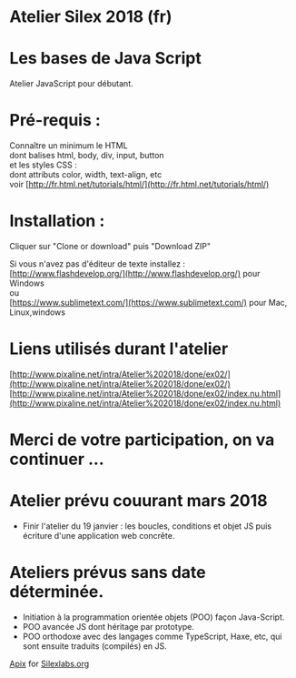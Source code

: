 # Atelier Silex  2018  (fr)
#  Les bases de Java Script 

Atelier JavaScript pour débutant.

# Pré-requis :
 
Connaître un minimum le HTML   
dont balises html, body, div, input, button  
et les styles CSS :  
dont attributs color, width, text-align, etc  
voir  [http://fr.html.net/tutorials/html/](http://fr.html.net/tutorials/html/)
	

# Installation : 
Cliquer sur "Clone or download" puis "Download ZIP"

Si vous n'avez pas d'éditeur de texte installez :  
[http://www.flashdevelop.org/](http://www.flashdevelop.org/) pour Windows  
ou  
[https://www.sublimetext.com/](https://www.sublimetext.com/) pour Mac, Linux,windows
	
 
# Liens utilisés durant l'atelier  
[http://www.pixaline.net/intra/Atelier%202018/done/ex02/](http://www.pixaline.net/intra/Atelier%202018/done/ex02/)  
[http://www.pixaline.net/intra/Atelier%202018/done/ex02/index.nu.html](http://www.pixaline.net/intra/Atelier%202018/done/ex02/index.nu.html)  

# Merci de votre participation, on va continuer ...  
  
  


# Atelier prévu couurant mars 2018
- Finir l'atelier du 19 janvier : les boucles, conditions et objet JS puis écriture d'une application web concrête. 

# Ateliers prévus sans date déterminée.
-  Initiation à la programmation orientée objets (POO) façon Java-Script.
-  POO avancée JS dont héritage par prototype.
-  POO orthodoxe avec des langages comme TypeScript, Haxe, etc, qui sont ensuite traduits (compilés) en JS.
		
	
	
[Apix](http://www.pixaline.net/) for [Silexlabs.org](http://www.silexlabs.org/)